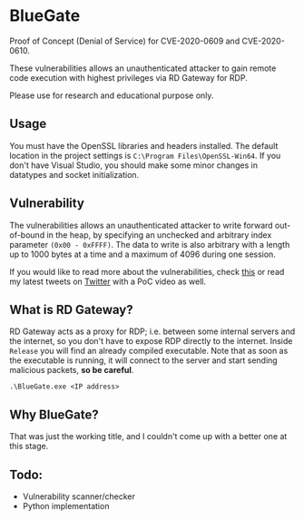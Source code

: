# BlueGate
Proof of Concept (Denial of Service) for CVE-2020-0609 and CVE-2020-0610. 

These vulnerabilities allows an unauthenticated attacker to gain remote code execution with highest privileges via RD Gateway for RDP.

Please use for research and educational purpose only.

## Usage
You must have the OpenSSL libraries and headers installed. The default location in the project settings is `C:\Program Files\OpenSSL-Win64`. If you don't have Visual Studio, you should make some minor changes in datatypes and socket initialization. 

## Vulnerability
The vulnerabilities allows an unauthenticated attacker to write forward out-of-bound in the heap, by specifying an unchecked and arbitrary index parameter `(0x00 - 0xFFFF)`.  The data to write is also arbitrary with a length up to 1000 bytes at a time and a maximum of 4096 during one session.

If you would like to read more about the vulnerabilities, check [this](https://www.kryptoslogic.com/blog/2020/01/rdp-to-rce-when-fragmentation-goes-wrong/) or read my latest tweets on [Twitter](https://twitter.com/ollypwn) with a PoC video as well.

## What is RD Gateway?
RD Gateway acts as a proxy for RDP; i.e. between some internal servers and the internet, so you don't have to expose RDP directly to the internet. Inside `Release` you will find an already compiled executable. Note that as soon as the executable is running, it will connect to the server and start sending malicious packets, **so be careful**.

    .\BlueGate.exe <IP address>

## Why BlueGate?

That was just the working title, and I couldn't come up with a better one at this stage.

## Todo:
- Vulnerability scanner/checker
- Python implementation